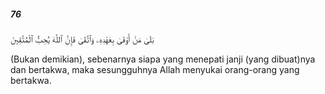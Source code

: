 ##### 76

<span class="ayah">بَلَىٰ مَنْ أَوْفَىٰ بِعَهْدِهِۦ وَٱتَّقَىٰ فَإِنَّ ٱللَّهَ يُحِبُّ ٱلْمُتَّقِينَ</span>

<span class="ayah_translation">(Bukan demikian), sebenarnya siapa yang menepati janji (yang dibuat)nya dan bertakwa, maka sesungguhnya Allah menyukai orang-orang yang bertakwa.</span>
